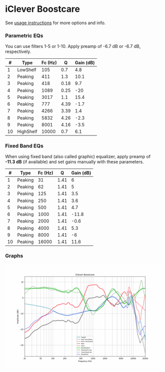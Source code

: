# iClever Boostcare
See [usage instructions](https://github.com/jaakkopasanen/AutoEq#usage) for more options and info.

### Parametric EQs
You can use filters 1-5 or 1-10. Apply preamp of -6.7 dB or -6.7 dB, respectively.

|   # | Type      |   Fc (Hz) |    Q |   Gain (dB) |
|-----|-----------|-----------|------|-------------|
|   1 | LowShelf  |       105 | 0.7  |         4.8 |
|   2 | Peaking   |       411 | 1.3  |        10.1 |
|   3 | Peaking   |       418 | 0.18 |         9.7 |
|   4 | Peaking   |      1089 | 0.25 |       -20   |
|   5 | Peaking   |      3017 | 1.1  |        15.4 |
|   6 | Peaking   |       777 | 4.39 |        -1.7 |
|   7 | Peaking   |      4266 | 3.39 |         1.4 |
|   8 | Peaking   |      5832 | 4.26 |        -2.3 |
|   9 | Peaking   |      8001 | 4.16 |        -3.5 |
|  10 | HighShelf |     10000 | 0.7  |         6.1 |

### Fixed Band EQs
When using fixed band (also called graphic) equalizer, apply preamp of **-11.3 dB** (if available) and set gains manually with these parameters.

|   # | Type    |   Fc (Hz) |    Q |   Gain (dB) |
|-----|---------|-----------|------|-------------|
|   1 | Peaking |        31 | 1.41 |         6   |
|   2 | Peaking |        62 | 1.41 |         5   |
|   3 | Peaking |       125 | 1.41 |         3.5 |
|   4 | Peaking |       250 | 1.41 |         3.6 |
|   5 | Peaking |       500 | 1.41 |         4.7 |
|   6 | Peaking |      1000 | 1.41 |       -11.8 |
|   7 | Peaking |      2000 | 1.41 |        -0.6 |
|   8 | Peaking |      4000 | 1.41 |         5.3 |
|   9 | Peaking |      8000 | 1.41 |        -6   |
|  10 | Peaking |     16000 | 1.41 |        11.6 |

### Graphs
![](./iClever%20Boostcare.png)
